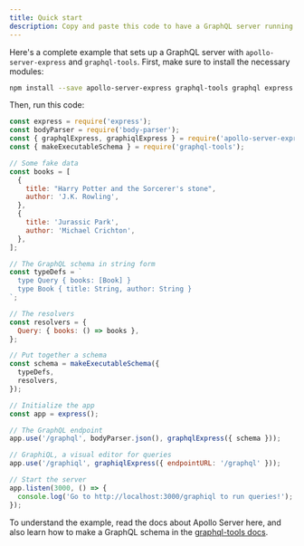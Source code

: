 ```yaml
---
title: Quick start
description: Copy and paste this code to have a GraphQL server running in 30 seconds.
---
```


Here's a complete example that sets up a GraphQL server with `apollo-server-express` and `graphql-tools`. First, make sure to install the necessary modules:

```sh
npm install --save apollo-server-express graphql-tools graphql express body-parser
```

Then, run this code:

```js
const express = require('express');
const bodyParser = require('body-parser');
const { graphqlExpress, graphiqlExpress } = require('apollo-server-express');
const { makeExecutableSchema } = require('graphql-tools');

// Some fake data
const books = [
  {
    title: "Harry Potter and the Sorcerer's stone",
    author: 'J.K. Rowling',
  },
  {
    title: 'Jurassic Park',
    author: 'Michael Crichton',
  },
];

// The GraphQL schema in string form
const typeDefs = `
  type Query { books: [Book] }
  type Book { title: String, author: String }
`;

// The resolvers
const resolvers = {
  Query: { books: () => books },
};

// Put together a schema
const schema = makeExecutableSchema({
  typeDefs,
  resolvers,
});

// Initialize the app
const app = express();

// The GraphQL endpoint
app.use('/graphql', bodyParser.json(), graphqlExpress({ schema }));

// GraphiQL, a visual editor for queries
app.use('/graphiql', graphiqlExpress({ endpointURL: '/graphql' }));

// Start the server
app.listen(3000, () => {
  console.log('Go to http://localhost:3000/graphiql to run queries!');
});
```

To understand the example, read the docs about Apollo Server here, and also learn how to make a GraphQL schema in the [graphql-tools docs](https://www.apollographql.com/docs/graphql-tools/).
